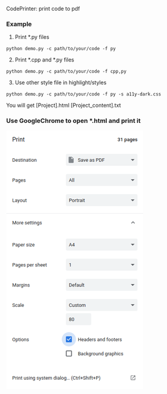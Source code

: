 CodePrinter: print code to pdf
### Example
1. Print *.py files
```
python demo.py -c path/to/your/code -f py
```
2. Print *.cpp  and *.py files
```
python demo.py -c path/to/your/code -f cpp,py
```
3. Use other style file in highlight/styles
```
python demo.py -c path/to/your/code -f py -s a11y-dark.css
```
You will get [Project].html [Project_content].txt
### Use GoogleChrome to open *.html and print it
![Google Chrome Printer(Ctrl+P)](config.png)